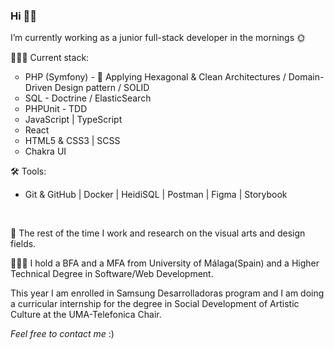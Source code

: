 <h3>Hi 👋🏻 </h3>

<p>I’m currently working as a junior full-stack developer in the mornings 🌞</p>

<p>👩🏻‍💻 Current stack:</p>

<ul style="list-style-type:circle;">
    <li>PHP (Symfony) - 🌿 Applying  Hexagonal & Clean Architectures / Domain-Driven Design pattern / SOLID</li>
    <li>SQL - Doctrine / ElasticSearch</li>
    <li>PHPUnit - TDD</li>
    <li>JavaScript | TypeScript</li>
    <li>React</li>
    <li>HTML5 & CSS3 | SCSS</li>
    <li>Chakra UI</li>
</ul>

<p>🛠 Tools:</p>

<ul>
    <li>Git & GitHub | Docker | HeidiSQL | Postman | Figma | Storybook</li>
</ul>

<br>

<p>🌼 The rest of the time I work and research on the visual arts and design fields.</p>

<p>👩🏻‍🎓 I hold a BFA and a MFA from University of Málaga(Spain) and a Higher Technical Degree in Software/Web Development.</p>
<p>This year I am enrolled in Samsung Desarrolladoras program and I am doing a curricular internship for the degree in Social Development of Artistic Culture at the UMA-Telefonica Chair.</p>

<p><i>Feel free to contact me</i> :)</p>

